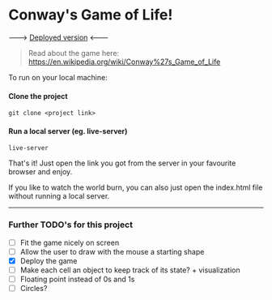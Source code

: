 # Conway's Game of Life!

---> [Deployed version](https://conway.cht00m.vercel.app/) <---
> Read about the game here: https://en.wikipedia.org/wiki/Conway%27s_Game_of_Life

To run on your local machine:

#### Clone the project
~~~
git clone <project link>
~~~

#### Run a local server (eg. live-server)
~~~
live-server
~~~

That's it! Just open the link you got from the server in your favourite browser and enjoy.

If you like to watch the world burn, you can also just open the index.html file without running a local server.

---

### Further TODO's for this project


- [ ] Fit the game nicely on screen
- [ ] Allow the user to draw with the mouse a starting shape
- [x] Deploy the game
- [ ] Make each cell an object to keep track of its state? + visualization
- [ ] Floating point instead of 0s and 1s
- [ ] Circles?